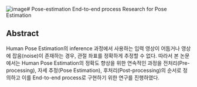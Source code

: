 ![image](https://github.com/gaerom/Pose-estimation/assets/92725975/ad4909f4-074d-4a2c-b965-bc48455c6233)# Pose-estimation
End-to-end process Research for Pose Estimation  

## Abstract  
Human Pose Estimation의 inference 과정에서 사용하는 입력 영상이 어둡거나 영상에 잡음(noise)이 존재하는 경우, 관절 좌표를 정확하게 추정할 수 없다. 따라서 본 논문에서는 Human Pose Estimation의 정확도 향상을 위한 연속적인 과정을 전처리(Pre-processing), 자세 추정(Pose Estimation), 후처리(Post-processing)의 순서로 정의하고 이를 End-to-end process로 구현하기 위한 연구를 진행하였다.



